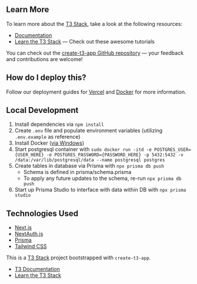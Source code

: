 ## Learn More

To learn more about the [T3 Stack](https://create.t3.gg/), take a look at the following resources:

- [Documentation](https://create.t3.gg/)
- [Learn the T3 Stack](https://create.t3.gg/en/faq#what-learning-resources-are-currently-available) — Check out these awesome tutorials

You can check out the [create-t3-app GitHub repository](https://github.com/t3-oss/create-t3-app) — your feedback and contributions are welcome!

## How do I deploy this?

Follow our deployment guides for [Vercel](https://create.t3.gg/en/deployment/vercel) and [Docker](https://create.t3.gg/en/deployment/docker) for more information.

## Local Development

1. Install dependencies via `npm install`
1. Create `.env` file and populate environment variables (utilizing `.env.example` as reference)
1. Install Docker ([via Windows](https://docs.docker.com/desktop/install/windows-install/#install-docker-desktop-on-windows))
1. Start postgresql container with `sudo docker run -itd -e POSTGRES_USER={USER_HERE} -e POSTGRES_PASSWORD={PASSWORD_HERE} -p 5432:5432 -v /data:/var/lib/postgresql/data --name postgresql postgres`
1. Create tables in database via Prisma with `npx prisma db push`
    - Schema is defined in prisma/schema.prisma
    - To apply any future updates to the schema, re-run `npx prisma db push`
1. Start up Prisma Studio to interface with data within DB with `npx prisma studio`

## Technologies Used

- [Next.js](https://nextjs.org)
- [NextAuth.js](https://next-auth.js.org)
- [Prisma](https://prisma.io)
- [Tailwind CSS](https://tailwindcss.com)

This is a [T3 Stack](https://create.t3.gg/) project bootstrapped with `create-t3-app`.
- [T3 Documentation](https://create.t3.gg/)
- [Learn the T3 Stack](https://create.t3.gg/en/faq#what-learning-resources-are-currently-available)
